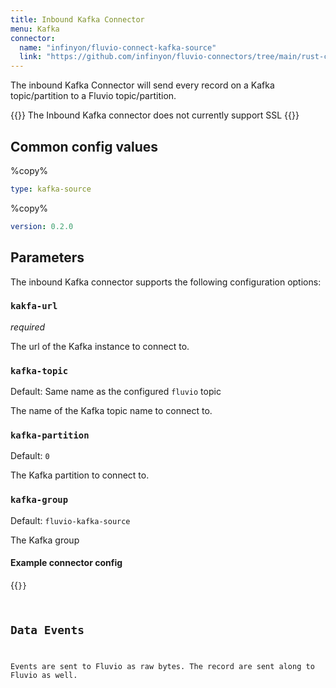 ```yaml
---
title: Inbound Kafka Connector
menu: Kafka
connector:
  name: "infinyon/fluvio-connect-kafka-source"
  link: "https://github.com/infinyon/fluvio-connectors/tree/main/rust-connectors/sources/kafka"
---
```


The inbound Kafka Connector will send every record on a Kafka topic/partition to a Fluvio topic/partition.

{{<caution>}}
The Inbound Kafka connector does not currently support SSL
{{</caution>}}

## Common config values

%copy%
```yaml
type: kafka-source
```

%copy%
```yaml
version: 0.2.0
```

## Parameters

The inbound Kafka connector supports the following configuration options:

###  `kakfa-url`
*required*

The url of the Kafka instance to connect to.

### `kafka-topic`
Default: Same name as the configured `fluvio` topic

The name of the Kafka topic name to connect to.

### `kafka-partition`
Default: `0`

The Kafka partition to connect to.

### `kafka-group`
Default: `fluvio-kafka-source`

The Kafka group

#### Example connector config

{{<code file="embeds/connectors/inbound-examples/inbound-kafka.yaml" lang="yaml" copy=true >}}

## Data Events

Events are sent to Fluvio as raw bytes. The record are sent along to Fluvio as well.
